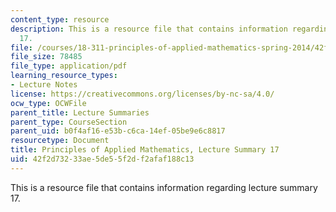 ```yaml
---
content_type: resource
description: This is a resource file that contains information regarding lecture summary
  17.
file: /courses/18-311-principles-of-applied-mathematics-spring-2014/42f2d73233ae5de55f2df2afaf188c13_MIT18_311S14_Lecture17.pdf
file_size: 78485
file_type: application/pdf
learning_resource_types:
- Lecture Notes
license: https://creativecommons.org/licenses/by-nc-sa/4.0/
ocw_type: OCWFile
parent_title: Lecture Summaries
parent_type: CourseSection
parent_uid: b0f4af16-e53b-c6ca-14ef-05be9e6c8817
resourcetype: Document
title: Principles of Applied Mathematics, Lecture Summary 17
uid: 42f2d732-33ae-5de5-5f2d-f2afaf188c13
---
```

This is a resource file that contains information regarding lecture summary 17.